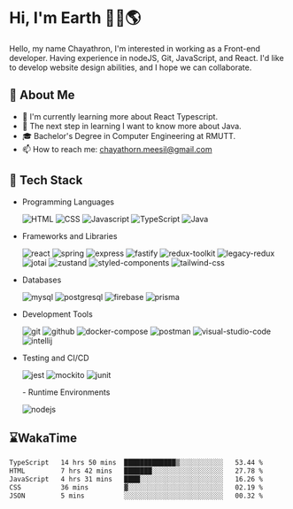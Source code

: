 # Hi, I'm Earth 👋🏽🌎
Hello, my name Chayathron, I'm interested in
working as a Front-end developer.
Having experience in nodeJS, Git, JavaScript,
and React. I'd like to develop website design
abilities, and I hope we can collaborate.


## 🎃 About Me

- 🌱 I'm currently learning more about React Typescript.
- 🦘 The next step in learning I want to know more about Java.
- 🎓 Bachelor's Degree in Computer Engineering at RMUTT.
- 📫 How to reach me: chayathorn.meesil@gmail.com

## 💾 Tech Stack
- Programming Languages
  <p>

    <img src="https://img.shields.io/badge/html-E5532D.svg?style=for-the-badge&logo=html5&logoColor=white" alt="HTML" />
    <img src="https://img.shields.io/badge/css-264DE4.svg?style=for-the-badge&logo=css3&logoColor=white" alt="CSS" />
    <img src="https://img.shields.io/badge/javascript-%23323330.svg?style=for-the-badge&logo=javascript&logoColor=%23F7DF1E" alt="Javascript" />
    <img src="https://img.shields.io/badge/typescript-377CC8.svg?style=for-the-badge&logo=typescript&logoColor=white" alt="TypeScript" />
    <img src="https://img.shields.io/badge/java-E76F01.svg?style=for-the-badge&logo=OpenJDK&logoColor=ffffff" alt="Java" />

  </p>
- Frameworks and Libraries
  <p>

    <img src="https://img.shields.io/badge/React-149ECA.svg?style=for-the-badge&logo=React&logoColor=white" alt="react" />
    <img src="https://img.shields.io/badge/spring-6CB52D.svg?style=for-the-badge&logo=spring&logoColor=white" alt="spring" />
    <img src="https://img.shields.io/badge/express-323232.svg?style=for-the-badge&logo=express&logoColor=white" alt="express" />
    <img src="https://img.shields.io/badge/fastify-000000.svg?style=for-the-badge&logo=fastify&logoColor=white" alt="fastify" />
    <img src="https://img.shields.io/badge/reduxtoolkit-764ABC.svg?style=for-the-badge&logo=redux&logoColor=white" alt="redux-toolkit" />
    <img src="https://img.shields.io/badge/legacyredux-764ABC.svg?style=for-the-badge&logo=redux&logoColor=white" alt="legacy-redux" />
    <img src="https://img.shields.io/badge/jotai-525252.svg?style=for-the-badge&logoColor=white" alt="jotai" />
    <img src="https://img.shields.io/badge/zustand-373029.svg?style=for-the-badge&logoColor=white" alt="zustand" />
    <img src="https://img.shields.io/badge/styledcomponents-DD6F93.svg?style=for-the-badge&logo=styledcomponents&logoColor=white" alt="styled-components" />
    <img src="https://img.shields.io/badge/tailwindcss-06B6D4.svg?style=for-the-badge&logo=tailwindcss&logoColor=white" alt="tailwind-css" />
    
  </p>
- Databases
  <p>
  
    <img src="https://img.shields.io/badge/mysql-4479A1.svg?style=for-the-badge&logo=mysql&logoColor=white" alt="mysql" />
    <img src="https://img.shields.io/badge/postgresql-4169E1.svg?style=for-the-badge&logo=postgresql&logoColor=white" alt="postgresql" />
    <img src="https://img.shields.io/badge/firebase-FFCA28.svg?style=for-the-badge&logo=firebase&logoColor=white" alt="firebase" />
    <img src="https://img.shields.io/badge/prisma-2D3748.svg?style=for-the-badge&logo=prisma&logoColor=white" alt="prisma" />

  </p>
- Development Tools
  <p>
  
    <img src="https://img.shields.io/badge/git-F05032.svg?style=for-the-badge&logo=git&logoColor=white" alt="git" />
    <img src="https://img.shields.io/badge/github-181717.svg?style=for-the-badge&logo=github&logoColor=white" alt="github" />
    <img src="https://img.shields.io/badge/dockercompose-2496ED.svg?style=for-the-badge&logo=docker&logoColor=white" alt="docker-compose" />
    <img src="https://img.shields.io/badge/postman-FF6C37.svg?style=for-the-badge&logo=postman&logoColor=white" alt="postman" />
    <img src="https://img.shields.io/badge/visualstudiocode-007ACC.svg?style=for-the-badge&logo=visualstudiocode&logoColor=white" alt="visual-studio-code" />
    <img src="https://img.shields.io/badge/intellijidea-000000.svg?style=for-the-badge&logo=intellijidea&logoColor=white" alt="intellij" />

  </p>
- Testing and CI/CD
  <p>
  
    <img src="https://img.shields.io/badge/jest-C21325.svg?style=for-the-badge&logo=jest&logoColor=white" alt="jest" />
    <img src="https://img.shields.io/badge/mockito-79A63E.svg?style=for-the-badge&lColor=white" alt="mockito" />
    <img src="https://img.shields.io/badge/junit-25A162.svg?style=for-the-badge&logo=junit5&logoColor=white" alt="junit" />
    
  </p>
  - Runtime Environments
  <p>
  
    <img src="https://img.shields.io/badge/nodejs-339933.svg?style=for-the-badge&logo=nodedotjs&logoColor=white" alt="nodejs" />
    
  </p>

## ⌛WakaTime
<!--START_SECTION:waka-->

```txt
TypeScript   14 hrs 50 mins  █████████████▒░░░░░░░░░░░   53.44 %
HTML         7 hrs 42 mins   ███████░░░░░░░░░░░░░░░░░░   27.78 %
JavaScript   4 hrs 31 mins   ████░░░░░░░░░░░░░░░░░░░░░   16.26 %
CSS          36 mins         ▓░░░░░░░░░░░░░░░░░░░░░░░░   02.19 %
JSON         5 mins          ░░░░░░░░░░░░░░░░░░░░░░░░░   00.32 %
```

<!--END_SECTION:waka-->

